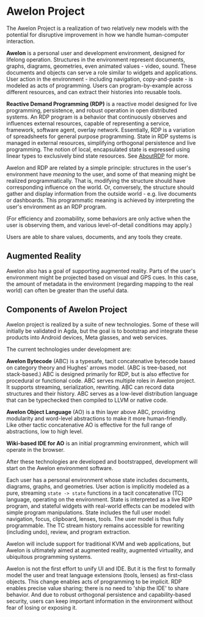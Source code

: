 # Awelon Project

The Awelon Project is a realization of two relatively new models with the potential for disruptive improvement in how we handle human-computer interaction. 

**Awelon** is a personal user and development environment, designed for lifelong operation. Structures in the environment represent documents, graphs, diagrams, geometries, even animated values - video, sound. These documents and objects can serve a role similar to widgets and applications. User action in the environment - including navigation, copy-and-paste - is modeled as acts of programming. Users can program-by-example across different resources, and can extract their histories into reusable tools.

**Reactive Demand Programming (RDP)** is a reactive model designed for live programming, persistence, and robust operation in open distributed systems. An RDP program is a behavior that continuously observes and influences external resources, capable of representing a service, framework, software agent, overlay network. Essentially, RDP is a variation of spreadsheets for general purpose programming. State in RDP systems is managed in external resources, simplifying orthogonal persistence and live programming. The notion of local, encapsulated state is expressed using linear types to exclusively bind state resources. See [AboutRDP](AboutRDP.md) for more. 

Awelon and RDP are related by a simple principle: structures in the user's environment have *meaning* to the user, and some of that meaning might be realized programmatically. That is, modifying the structure should have corresponding influence on the world. Or, conversely, the structure should gather and display information from the outside world - e.g. live documents or dashboards. This programmatic meaning is achieved by interpreting the user's environment as an RDP program. 

(For efficiency and zoomability, some behaviors are only active when the user is observing them, and various level-of-detail conditions may apply.)

Users are able to share values, documents, and any tools they create. 

## Augmented Reality

Awelon also has a goal of supporting augmented reality. Parts of the user's environment might be projected based on visual and GPS cues. In this case, the amount of metadata in the environment (regarding mapping to the real world) can often be greater than the useful data.

## Components of Awelon Project

Awelon project is realized by a suite of new technologies. Some of these will initially be validated in Agda, but the goal is to bootstrap and integrate these products into Android devices, Meta glasses, and web services. 

The current technologies under development are:

**Awelon Bytecode** (ABC) is a typesafe, tacit concatenative bytecode based on category theory and Hughes' arrows model. (ABC is tree-based, not stack-based.) ABC is designed primarily for RDP, but is also effective  for procedural or functional code. ABC serves multiple roles in Awelon project. It supports streaming, serialization, rewriting. ABC can record data structures and their history. ABC serves as a low-level distribution language that can be typechecked then compiled to LLVM or native code.

**Awelon Object Language** (AO) is a thin layer above ABC, providing modularity and word-level abstractions to make it more human-friendly. Like other tactic concatenative AO is effective for the full range of abstractions, low to high level. 

**Wiki-based IDE for AO** is an initial programming environment, which will operate in the browser.

After these technologies are developed and bootstrapped, development will start on the Awelon environment software.

Each user has a personal environment whose state includes documents, diagrams, graphs, and geometries. User action is implicitly modeled as a pure, streaming `state -> state` functions in a tacit concatenative (TC) language, operating on the environment. State is interpreted as a live RDP program, and stateful widgets with real-world effects can be modeled with simple program manipulations. State includes the full user model: navigation, focus, clipboard, lenses, tools. The user model is thus fully programmable. The TC stream history remains accessible for rewriting (including undo), review, and program extraction.

Awelon will include support for traditional KVM and web applications, but Awelon is ultimately aimed at augmented reality, augmented virtuality, and ubiquitous programming systems. 

Awelon is not the first effort to unify UI and IDE. But it is the first to formally model the user and treat language extensions (tools, lenses) as first-class objects. This change enables acts of programming to be implicit. RDP enables precise value sharing; there is no need to 'ship the IDE' to share behavior. And due to robust orthogonal persistence and capability-based security, users can keep important information in the environment without fear of losing or exposing it.




